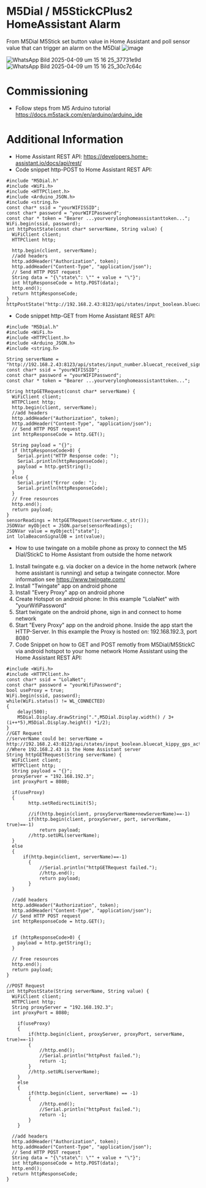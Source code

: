 # M5Dial / M5StickCPlus2 HomeAssistant Alarm
From M5Dial M5Stick set button value in Home Assistant and poll sensor value that can trigger an alarm on the M5Dial
![image](https://github.com/user-attachments/assets/246e2db2-0dcd-4b51-96d4-f6f72a8777fc)

![WhatsApp Bild 2025-04-09 um 15 16 25_37731e9d](https://github.com/user-attachments/assets/abb95c94-26bb-4f0d-86e1-3fab8fa2de3c)
![WhatsApp Bild 2025-04-09 um 15 16 25_30c7c64c](https://github.com/user-attachments/assets/b2aedcb1-fc76-4a0d-afb6-08681e1fb32b)

# Commissioning
* Follow steps from M5 Arduino tutorial https://docs.m5stack.com/en/arduino/arduino_ide

# Additional Information
* Home Assistant REST API: https://developers.home-assistant.io/docs/api/rest/
* Code snippet http-POST to Home Assistant REST API:
~~~
#include "M5Dial.h"
#include <WiFi.h>
#include <HTTPClient.h>
#include <Arduino_JSON.h>
#include <string.h>
const char* ssid = "yourWIFISSID";
const char* password = "yourWIFIPassword";
const char * token = "Bearer ...yourverylonghomeassistanttoken...";
WiFi.begin(ssid, password);
int httpPostState(const char* serverName, String value) {
  WiFiClient client;
  HTTPClient http;

  http.begin(client, serverName);
  //add headers
  http.addHeader("Authorization", token);
  http.addHeader("Content-Type", "application/json");
  // Send HTTP POST request
  String data = "{\"state\": \"" + value + "\"}";
  int httpResponseCode = http.POST(data);
  http.end();
  return httpResponseCode;
}
httpPostState("http://192.168.2.43:8123/api/states/input_boolean.bluecat_kippy_gps_active","on");
~~~
* Code snippet http-GET from Home Assistant REST API:
~~~
#include "M5Dial.h"
#include <WiFi.h>
#include <HTTPClient.h>
#include <Arduino_JSON.h>
#include <string.h>

String serverName = "http://192.168.2.43:8123/api/states/input_number.bluecat_received_signal_strength";
const char* ssid = "yourWIFISSID";
const char* password = "yourWIFIPassword";
const char * token = "Bearer ...yourverylonghomeassistanttoken...";

String httpGETRequest(const char* serverName) {
  WiFiClient client;
  HTTPClient http;
  http.begin(client, serverName);
  //add headers
  http.addHeader("Authorization", token);
  http.addHeader("Content-Type", "application/json");
  // Send HTTP POST request
  int httpResponseCode = http.GET();

  String payload = "{}"; 
  if (httpResponseCode>0) {
    Serial.print("HTTP Response code: ");
    Serial.println(httpResponseCode);
    payload = http.getString();
  }
  else {
    Serial.print("Error code: ");
    Serial.println(httpResponseCode);
  }
  // Free resources
  http.end();
  return payload;
}
sensorReadings = httpGETRequest(serverName.c_str());
JSONVar myObject = JSON.parse(sensorReadings);
JSONVar value = myObject["state"];
int lolaBeaconSignalDB = int(value);
~~~
* How to use twingate on a mobile phone as proxy to connect the M5 Dial/StickC to Home Assistant from outside the home network
1) Install twingate e.g. via docker on a device in the home network (where home assistant is running) and setup a twingate connector. More information see https://www.twingate.com/
2) Install "Twingate" app on android phone
3) Install  "Every Proxy" app on android phone
4) Create Hotspot on android phone: In this example "LolaNet" with "yourWifiPassword"
5) Start twingate on the android phone, sign in and connect to home network
6) Start "Every Proxy" app on the android phone. Inside the app start the HTTP-Server. In this example the Proxy is hosted on: 192.168.192.3, port 8080
7) Code Snippet on how to GET and POST remotly from M5Dial/M5StickC via android hotspot to your home network Home Assistant using the Home Assistant REST API:
~~~
#include <WiFi.h>
#include <HTTPClient.h>
const char* ssid = "LolaNet";
const char* password = "yourWifiPassword";
bool useProxy = true;
WiFi.begin(ssid, password);
while(WiFi.status() != WL_CONNECTED) 
{
    delay(500);
    M5Dial.Display.drawString(".",M5Dial.Display.width() / 3+(i++*5),M5Dial.Display.height() *1/2);
}
//GET Request
//serverName could be: serverName = http://192.168.2.43:8123/api/states/input_boolean.bluecat_kippy_gps_active;
//Where 192.168.2.43 is the Home Assistant server
String httpGETRequest(String serverName) {
  WiFiClient client;
  HTTPClient http;
  String payload = "{}"; 
  proxyServer = "192.168.192.3";
  int proxyPort = 8080;

  if(useProxy)
  {
        http.setRedirectLimit(5);

        //if(http.begin(client, proxyServerName+newServerName)==-1)
        if(http.begin(client, proxyServer, port, serverName, true)==-1)
            return payload;
        //http.setURL(serverName);
  }
  else
  {
      if(http.begin(client, serverName)==-1)
        {
            //Serial.println("httpGETRequest failed.");
            //http.end();
            return payload;
        }
  }
   
  //add headers
  http.addHeader("Authorization", token);
  http.addHeader("Content-Type", "application/json");
  // Send HTTP POST request
  int httpResponseCode = http.GET();

  
  if (httpResponseCode>0) {
    payload = http.getString();
  }

  // Free resources
  http.end();
  return payload;
}

//POST Request
int httpPostState(String serverName, String value) {
  WiFiClient client;
  HTTPClient http;
  String proxyServer = "192.168.192.3";
  int proxyPort = 8080;

    if(useProxy)
    {
        if(http.begin(client, proxyServer, proxyPort, serverName, true)==-1)
        {
            //http.end();
            //Serial.println("httpPost failed.");
            return -1;
        }
        //http.setURL(serverName);
    }
    else
    {
        if(http.begin(client, serverName) == -1)
        {
            //http.end();
            //Serial.println("httpPost failed.");
            return -1;
        }
    }

  //add headers
  http.addHeader("Authorization", token);
  http.addHeader("Content-Type", "application/json");
  // Send HTTP POST request
  String data = "{\"state\": \"" + value + "\"}";
  int httpResponseCode = http.POST(data);
  http.end();
  return httpResponseCode;
}
~~~
  
